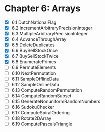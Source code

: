 # Chapter 6: Arrays  

- [X] 6.1 DutchNationalFlag
- [X] 6.2 IncrementArbitraryPrecisionInteger
- [X] 6.3 MultipleArbitraryPrecisionInteger
- [X] 6.4 AdvanceThroughArray
- [X] 6.5 DeleteDuplicates
- [X] 6.6 BuySellStockOnce
- [X] 6.7 BuySellStockTwice
- [X] 6.8 EnumeratePrimes
- [ ] 6.9 PermuteElements
- [ ] 6.10 NextPermutation
- [ ] 6.11 SampleOfflineData
- [ ] 6.12 SampleOnlineData
- [ ] 6.13 ComputeRandomPermutation
- [ ] 6.14 ComputeRandomSubset
- [ ] 6.15 GenerateNonuniformRandomNumbers
- [ ] 6.16 SudokuChecker
- [ ] 6.17 ComputeSpiralOrdering
- [ ] 6.18 Rotate2DArray
- [ ] 6.19 ComputePascalsTriangle
